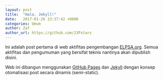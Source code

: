 ```yaml
---
layout: post
title:  "Halo, Jekyll!"
date:   2017-01-26 13:37:42 +0800
categories: Umum
author: Zaf
author_url: https://github.com/23Pstars
---
```


Ini adalah post pertama di web aktifitas pengembangan [ELPSA.org](http://devs.elpsa.org). Semua aktifitas dan pengumuman yang bersifat teknis nantinya akan dipublish disini.

Web ini dibangun menggunakan [GitHub Pages](https://pages.github.com/) dan [Jekyll](https://jekyllrb.com/) dengan konsep otomatisasi post secara dinamis (semi-static).
